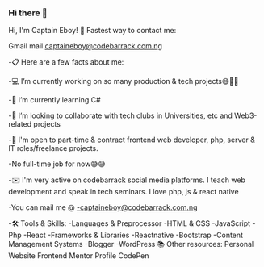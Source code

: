 ### Hi there 👋

<!--
**CaptainEboy/CaptainEboy** is a ✨ _special_ ✨ repository because its `README.md` (this file) appears on your GitHub profile.

Here are some ideas to get you started:

- 🔭 I’m currently working on ...
- 🌱 I’m currently learning ...
- 👯 I’m looking to collaborate on ...
- 🤔 I’m looking for help with ...
- 💬 Ask me about ...
- 📫 How to reach me: ...
- 😄 Pronouns: ...
- ⚡ Fun fact: ...
-->
Hi, I'm Captain Eboy! 👋
Fastest way to contact me:

Gmail mail captaineboy@codebarrack.com.ng

-📋 Here are a few facts about me:

-💻 I’m currently working on so many production & tech projects😅💖💖

-🌱 I’m currently learning C#

-👯 I’m looking to collaborate with tech clubs in Universities, etc and Web3-related projects

-💼 I'm open to part-time & contract frontend web developer, php, server & IT roles/freelance projects.

-No full-time job for now😅😅

-✉️ I'm very active on codebarrack social media platforms. I teach web development and speak in tech seminars. I love php, js & react native

-You can mail me @
-captaineboy@codebarrack.com.ng

-🛠 Tools & Skills:
-Languages & Preprocessor
-HTML & CSS
-JavaScript
-Php
-React
-Frameworks & Libraries
-Reactnative
-Bootstrap
-Content Management Systems
-Blogger
-WordPress
📚 Other resources:
Personal Website
Frontend Mentor Profile
CodePen
